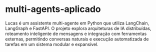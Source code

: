 # multi-agents-aplicado
Lucas é um assistente multi-agente em Python que utiliza LangChain, LangGraph e FastAPI. O projeto explora arquiteturas de IA distribuídas, roteamento inteligente de mensagens e integração com ferramentas externas, permitindo conversas naturais e execução automatizada de tarefas em um sistema modular e expansível.
